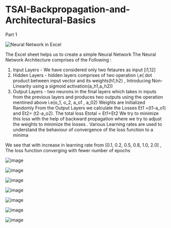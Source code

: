 # TSAI-Backpropagation-and-Architectural-Basics

Part 1 

![Neural Network in Excel](https://user-images.githubusercontent.com/71637993/137791196-96ef929d-efe4-44d5-ad13-dd930d101a35.jpg)
 
 The Excel sheet helps us to create a simple Neural Network 
 The Neural Network Architecture comprises of the Following :
  1. Input Layers - We have considered only two fetaures as input [i1,12] 
  2. Hidden Layers - hidden layers comprises of two operation i,e( dot product between input vector and its weights(h1,h2) , Introducing Non-Linearity using a sigmoid activation(a_h1,a_h2))
  3. Output Layers - two neurons in the final layers which takes in inputs from the previous layers and produces two outputs using the operation mentined above i.e(o_1, o_2, a_o1 , a_02)
Weights are Initialized Randomly 
From the Output Layers we calculate the Losses Et1 =(t1-a_o1) and Et2=  (t2-a_o2). The total loss Etotal = Et1+Et2
We try to minimize this loss with the help of backward propagation where we try to adjust the weights to minimize the losses . 
Various Learning rates are used to understand the behaviour of convergence of the loss function to a minima 

We see that with increase in learning rate from [0.1, 0.2, 0.5, 0.8, 1.0, 2.0] , The loss function converging with fewer number of epochs 

![image](https://user-images.githubusercontent.com/71637993/137793187-380f0eef-79dd-406d-bead-1a03f3fe9828.png)

![image](https://user-images.githubusercontent.com/71637993/137793495-18024065-acef-4bdd-8556-5c49ee785ff2.png)

![image](https://user-images.githubusercontent.com/71637993/137793634-141ba2a8-5b02-4421-a38a-9ba6264a719e.png)

![image](https://user-images.githubusercontent.com/71637993/137793582-c522fefe-4ce7-4351-8476-74f82ef59e13.png)

![image](https://user-images.githubusercontent.com/71637993/137793411-215c0756-e15d-4daf-b9f0-657fcf0b686e.png)

![image](https://user-images.githubusercontent.com/71637993/137793459-0f029437-1709-4e2e-a010-8a189deea753.png)

![image](https://user-images.githubusercontent.com/71637993/137793803-741d503e-8110-4d82-8402-88f7b4129ba3.png)

